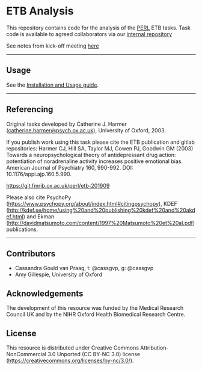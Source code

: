 # ETB Analysis

This repository contains code for the analysis of the [PERL](https://www.psych.ox.ac.uk/research/psychopharmacology-and-emotion-research-laboratory) ETB tasks. Task code is available to agreed collaborators via our [internal repository](https://git.fmrib.ox.ac.uk/perl/etb-201909)

See notes from kick-off meeting [here](https://docs.google.com/document/d/1IYzhKy3O6NrcAyTbXRejmxw0MeSUzK2_KSG8FL1oQ0M/edit?usp=sharing)

--------

## Usage

See the [Installation and Usage guide](/docs/installation-and-usage.md).

--------

## Referencing

Original tasks developed by Catherine J. Harmer (catherine.harmer@psych.ox.ac.uk), University of Oxford, 2003.

<!-- Task code created by Cassandra Gould van Praag (cassandra.gouldvanpraag@psych.ox.ac.uk) and Ingrid Martin (ingrid.martin@psych.ox.ac.uk), 2018.

Documentation created by Cassandra Gould van Praag (cassandra.gouldvanpraag@psych.ox.ac.uk), Ingrid Martin (ingrid.martin@psych.ox.ac.uk) and Evelyn Watson (evelyn.watson@psych.ox.ac.uk).

With thanks to Nicola Rizzo Pesci (nicola.rizzopesci@psych.ox.ac.uk) for the keyboard sticker template. -->

If you publish work using this task please cite the ETB publication and gitlab repositories:
Harmer CJ, Hill SA, Taylor MJ, Cowen PJ, Goodwin GM (2003) Towards a neuropsychological theory of antidepressant drug action: potentiation of noradrenaline activity increases positive emotional bias. American Journal of Psychiatry 160, 990-992. DOI: 10.1176/appi.ajp.160.5.990.

https://git.fmrib.ox.ac.uk/perl/etb-201909

Please also cite PsychoPy (https://www.psychopy.org/about/index.html#citingpsychopy), KDEF (http://kdef.se/home/using%20and%20publishing%20kdef%20and%20akdef.html) and Ekman (http://davidmatsumoto.com/content/1997%20Matsumoto%20et%20al.pdf) publications.

--------

## Contributors

- Cassandra Gould van Praag, t: @cassgvp, g: @cassgvp
- Amy Gillespie, University of Oxford


## Acknowledgements

The development of this resource was funded by the Medical Research Council UK and by the NIHR Oxford Health Biomedical Research Centre.

## License

This resource is distributed under Creative Commons Attribution-NonCommercial 3.0 Unported (CC BY-NC 3.0) license (https://creativecommons.org/licenses/by-nc/3.0/).
